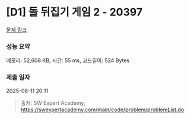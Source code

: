 # [D1] 돌 뒤집기 게임 2 - 20397 

[문제 링크](https://swexpertacademy.com/main/code/problem/problemDetail.do?contestProbId=AY3o7m4axawDFAUZ) 

### 성능 요약

메모리: 52,608 KB, 시간: 55 ms, 코드길이: 524 Bytes

### 제출 일자

2025-08-11 20:11



> 출처: SW Expert Academy, https://swexpertacademy.com/main/code/problem/problemList.do